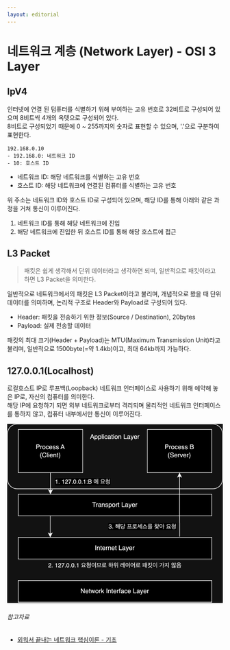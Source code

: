 ```yaml
---
layout: editorial
---
```


# 네트워크 계층 (Network Layer) - OSI 3 Layer

## IpV4

인터넷에 연결 된 텀퓨터를 식별하기 위해 부여하는 고유 번호로 32비트로 구성되어 있으며 8비트씩 4개의 옥텟으로 구성되어 있다.  
8비트로 구성되었기 때문에 0 ~ 255까지의 숫자로 표현할 수 있으며, '.'으로 구분하여 표현한다.

```
192.168.0.10
- 192.168.0: 네트워크 ID
- 10: 호스트 ID
```

- 네트워크 ID: 해당 네트워크를 식별하는 고유 번호
- 호스트 ID: 해당 네트워크에 연결된 컴퓨터를 식별하는 고유 번호

위 주소는 네트워크 ID와 호스트 ID로 구성되어 있으며, 해당 ID를 통해 아래와 같은 과정을 거쳐 통신이 이루어진다.

1. 네트워크 ID를 통해 해당 네트워크에 진입
2. 해당 네트워크에 진입한 뒤 호스트 ID를 통해 해당 호스트에 접근

## L3 Packet

> 패킷은 쉽게 생각해서 단위 데이터라고 생각하면 되며, 일반적으로 패킷이라고 하면 L3 Packet을 의미한다.

일반적으로 네트워크에서의 패킷은 L3 Packet이라고 불리며, 개념적으로 봤을 때 단위 데이터를 의미하며, 논리적 구조로 Header와 Payload로 구성되어 있다.

- Header: 패킷을 전송하기 위한 정보(Source / Destination), 20bytes
- Payload: 실제 전송할 데이터

패킷의 최대 크기(Header + Payload)는 MTU(Maximum Transmission Unit)라고 불리며, 일반적으로 1500byte(=약 1.4kb)이고, 최대 64kb까지 가능하다.

## 127.0.0.1(Localhost)

로컬호스트 IP로 루프백(Loopback) 네트워크 인터페이스로 사용하기 위해 예약해 놓은 IP로, 자신의 컴퓨터를 의미한다.  
해당 IP에 요청하기 되면 외부 네트워크로부터 격리되며 물리적인 네트워크 인터페이스를 통하지 않고, 컴퓨터 내부에서만 통신이 이루어진다.

![Loopback Network](image/loopback_network_ipc.png)

###### 참고자료

- [외워서 끝내는 네트워크 핵심이론 - 기초](https://www.inflearn.com/course/네트워크-핵심이론-기초)